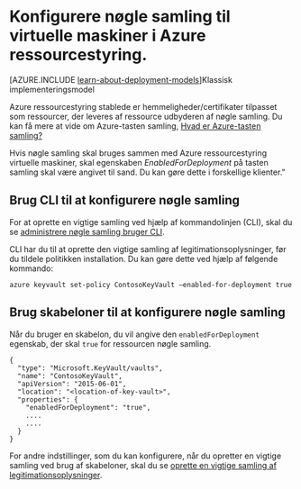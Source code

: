 <properties
    pageTitle="Konfigurere nøgle samling til virtuelle maskiner i Azure ressourcestyring | Microsoft Azure"
    description="Hvordan du konfigurerer nøgle samling til brug sammen med en Azure ressourcestyring virtuelt."
    services="virtual-machines-linux"
    documentationCenter=""
    authors="singhkays"
    manager="timlt"
    editor=""
    tags="azure-resource-manager"/>

<tags
    ms.service="virtual-machines-linux"
    ms.workload="infrastructure-services"
    ms.tgt_pltfrm="vm-linux"
    ms.devlang="na"
    ms.topic="article"
    ms.date="05/31/2016"
    ms.author="singhkay"/>

# <a name="set-up-key-vault-for-virtual-machines-in-azure-resource-manager"></a>Konfigurere nøgle samling til virtuelle maskiner i Azure ressourcestyring.

[AZURE.INCLUDE [learn-about-deployment-models](../../includes/learn-about-deployment-models-rm-include.md)]Klassisk implementeringsmodel

Azure ressourcestyring stablede er hemmeligheder/certifikater tilpasset som ressourcer, der leveres af ressource udbyderen af nøgle samling. Du kan få mere at vide om Azure-tasten samling, [Hvad er Azure-tasten samling?](../key-vault/key-vault-whatis.md)

Hvis nøgle samling skal bruges sammen med Azure ressourcestyring virtuelle maskiner, skal egenskaben *EnabledForDeployment* på tasten samling skal være angivet til sand. Du kan gøre dette i forskellige klienter."

## <a name="use-cli-to-set-up-key-vault"></a>Brug CLI til at konfigurere nøgle samling
For at oprette en vigtige samling ved hjælp af kommandolinjen (CLI), skal du se [administrere nøgle samling bruger CLI](../key-vault/key-vault-manage-with-cli.md#create-a-key-vault).

CLI har du til at oprette den vigtige samling af legitimationsoplysninger, før du tildele politikken installation. Du kan gøre dette ved hjælp af følgende kommando:

    azure keyvault set-policy ContosoKeyVault –enabled-for-deployment true

## <a name="use-templates-to-set-up-key-vault"></a>Brug skabeloner til at konfigurere nøgle samling
Når du bruger en skabelon, du vil angive den `enabledForDeployment` egenskab, der skal `true` for ressourcen nøgle samling.

    {
      "type": "Microsoft.KeyVault/vaults",
      "name": "ContosoKeyVault",
      "apiVersion": "2015-06-01",
      "location": "<location-of-key-vault>",
      "properties": {
        "enabledForDeployment": "true",
        ....
        ....
      }
    }

For andre indstillinger, som du kan konfigurere, når du opretter en vigtige samling ved brug af skabeloner, skal du se [oprette en vigtige samling af legitimationsoplysninger](https://azure.microsoft.com/documentation/templates/101-key-vault-create/).
